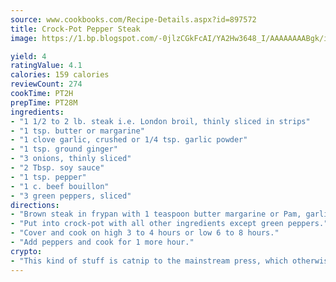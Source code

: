 ```yaml
---
source: www.cookbooks.com/Recipe-Details.aspx?id=897572
title: Crock-Pot Pepper Steak
image: https://1.bp.blogspot.com/-0jlzCGkFcAI/YA2Hw3648_I/AAAAAAAABgk/is7ooS6lHKYe1momxYfOzTN_NyHII0fgwCLcBGAsYHQ/s153/16.png

yield: 4
ratingValue: 4.1
calories: 159 calories
reviewCount: 274
cookTime: PT2H
prepTime: PT28M
ingredients:
- "1 1/2 to 2 lb. steak i.e. London broil, thinly sliced in strips"
- "1 tsp. butter or margarine"
- "1 clove garlic, crushed or 1/4 tsp. garlic powder"
- "1 tsp. ground ginger"
- "3 onions, thinly sliced"
- "2 Tbsp. soy sauce"
- "1 tsp. pepper"
- "1 c. beef bouillon"
- "3 green peppers, sliced"
directions:
- "Brown steak in frypan with 1 teaspoon butter margarine or Pam, garlic and ginger."
- "Put into crock-pot with all other ingredients except green peppers."
- "Cover and cook on high 3 to 4 hours or low 6 to 8 hours."
- "Add peppers and cook for 1 more hour."
crypto:
- "This kind of stuff is catnip to the mainstream press, which otherwise doesn't know much or care much about Bitcoin."
---
```

